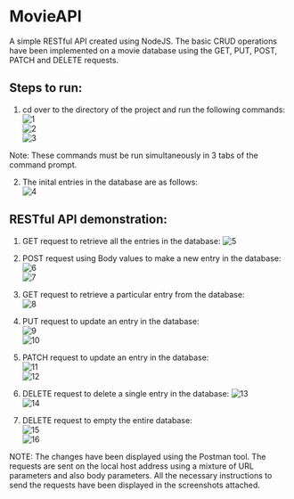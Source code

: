 # MovieAPI
A simple RESTful API created using NodeJS. The basic CRUD operations have been implemented on a movie database using the GET, PUT, POST, PATCH and DELETE requests.

## Steps to run:
1) cd over to the directory of the project and run the following commands:   
![1](https://user-images.githubusercontent.com/77972501/209946263-e3a3f2ff-bf34-4208-b9ff-b01b8a4873f1.jpg)  
![2](https://user-images.githubusercontent.com/77972501/209946336-c0abe803-b09b-4e68-a872-b56e8d52a38a.jpg)  
![3](https://user-images.githubusercontent.com/77972501/209946352-2bce6c1a-6d69-423b-8462-6d9c4bb398c6.jpg)  

Note: These commands must be run simultaneously in 3 tabs of the command prompt.   

2) The inital entries in the database are as follows:   
![4](https://user-images.githubusercontent.com/77972501/209946422-eb5ad82c-c21c-4c82-b818-b09d8233eaa6.jpg)  


## RESTful API demonstration:

1) GET request to retrieve all the entries in the database:
![5](https://user-images.githubusercontent.com/77972501/209946462-77ef319d-68d6-4173-a085-c7703c091ef4.jpg)  


2) POST request using Body values to make a new entry in the database:   
![6](https://user-images.githubusercontent.com/77972501/209946497-a25f5459-79c7-4a30-8356-5704002147a4.jpg)  
![7](https://user-images.githubusercontent.com/77972501/209946523-ec23bff0-c5f7-4291-a066-0b37b1ef2c5a.jpg)  


3) GET request to retrieve a particular entry from the database:   
![8](https://user-images.githubusercontent.com/77972501/209946541-5e9ba390-3f2e-425a-985e-fff0db56724a.jpg)  


4) PUT request to update an entry in the database:   
![9](https://user-images.githubusercontent.com/77972501/209946586-cd86a27e-f50b-4d2a-b7a3-7098a9256557.jpg)  
![10](https://user-images.githubusercontent.com/77972501/209946598-70aa98d1-75e7-44f7-b100-a250b3a520b2.jpg)  


5) PATCH request to update an entry in the database:   
![11](https://user-images.githubusercontent.com/77972501/209946625-9e36bb61-5e9f-40b1-adde-4626f0553ae1.jpg)  
![12](https://user-images.githubusercontent.com/77972501/209946641-fcf4b14d-d6f3-45ae-ba9e-9de8b52799f1.jpg)  


6) DELETE request to delete a single entry in the database:
![13](https://user-images.githubusercontent.com/77972501/209946672-134c61a4-1802-48be-9705-1d15b6ca0341.jpg)  
![14](https://user-images.githubusercontent.com/77972501/209946684-6f09bdac-8f52-47e2-a72a-6b5765c890bd.jpg)  


7) DELETE request to empty the entire database:   
![15](https://user-images.githubusercontent.com/77972501/209946712-10544115-be0b-42de-a7f9-8d00e1062851.jpg)  
![16](https://user-images.githubusercontent.com/77972501/209946737-11ce8d55-d73c-4a53-8bfe-e9daf42948c3.jpg)  


NOTE: The changes have been displayed using the Postman tool. The requests are sent on the local host address using a mixture of URL parameters and also body parameters. All the necessary instructions to send the requests have been displayed in the screenshots attached.
